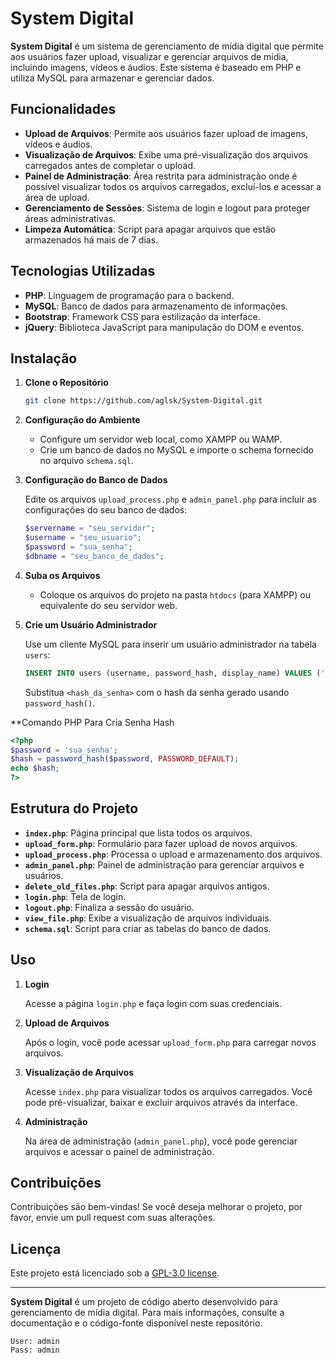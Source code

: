 # System Digital

**System Digital** é um sistema de gerenciamento de mídia digital que permite aos usuários fazer upload, visualizar e gerenciar arquivos de mídia, incluindo imagens, vídeos e áudios. Este sistema é baseado em PHP e utiliza MySQL para armazenar e gerenciar dados.

## Funcionalidades

- **Upload de Arquivos**: Permite aos usuários fazer upload de imagens, vídeos e áudios.
- **Visualização de Arquivos**: Exibe uma pré-visualização dos arquivos carregados antes de completar o upload.
- **Painel de Administração**: Área restrita para administração onde é possível visualizar todos os arquivos carregados, excluí-los e acessar a área de upload.
- **Gerenciamento de Sessões**: Sistema de login e logout para proteger áreas administrativas.
- **Limpeza Automática**: Script para apagar arquivos que estão armazenados há mais de 7 dias.

## Tecnologias Utilizadas

- **PHP**: Linguagem de programação para o backend.
- **MySQL**: Banco de dados para armazenamento de informações.
- **Bootstrap**: Framework CSS para estilização da interface.
- **jQuery**: Biblioteca JavaScript para manipulação do DOM e eventos.

## Instalação

1. **Clone o Repositório**

   ```bash
   git clone https://github.com/aglsk/System-Digital.git
   ```

2. **Configuração do Ambiente**

   - Configure um servidor web local, como XAMPP ou WAMP.
   - Crie um banco de dados no MySQL e importe o schema fornecido no arquivo `schema.sql`.

3. **Configuração do Banco de Dados**

   Edite os arquivos `upload_process.php` e `admin_panel.php` para incluir as configurações do seu banco de dados:

   ```php
   $servername = "seu_servidor";
   $username = "seu_usuario";
   $password = "sua_senha";
   $dbname = "seu_banco_de_dados";
   ```

4. **Suba os Arquivos**

   - Coloque os arquivos do projeto na pasta `htdocs` (para XAMPP) ou equivalente do seu servidor web.

5. **Crie um Usuário Administrador**

   Use um cliente MySQL para inserir um usuário administrador na tabela `users`:

   ```sql
   INSERT INTO users (username, password_hash, display_name) VALUES ('admin', '<hash_da_senha>', 'Administrador');
   ```

   Substitua `<hash_da_senha>` com o hash da senha gerado usando `password_hash()`.

**Comando PHP Para Cria Senha Hash

```php
<?php
$password = 'sua_senha';
$hash = password_hash($password, PASSWORD_DEFAULT);
echo $hash;
?>
```

## Estrutura do Projeto

- **`index.php`**: Página principal que lista todos os arquivos.
- **`upload_form.php`**: Formulário para fazer upload de novos arquivos.
- **`upload_process.php`**: Processa o upload e armazenamento dos arquivos.
- **`admin_panel.php`**: Painel de administração para gerenciar arquivos e usuários.
- **`delete_old_files.php`**: Script para apagar arquivos antigos.
- **`login.php`**: Tela de login.
- **`logout.php`**: Finaliza a sessão do usuário.
- **`view_file.php`**: Exibe a visualização de arquivos individuais.
- **`schema.sql`**: Script para criar as tabelas do banco de dados.

## Uso

1. **Login**

   Acesse a página `login.php` e faça login com suas credenciais.

2. **Upload de Arquivos**

   Após o login, você pode acessar `upload_form.php` para carregar novos arquivos.

3. **Visualização de Arquivos**

   Acesse `index.php` para visualizar todos os arquivos carregados. Você pode pré-visualizar, baixar e excluir arquivos através da interface.

4. **Administração**

   Na área de administração (`admin_panel.php`), você pode gerenciar arquivos e acessar o painel de administração.

## Contribuições

Contribuições são bem-vindas! Se você deseja melhorar o projeto, por favor, envie um pull request com suas alterações.

## Licença

Este projeto está licenciado sob a [GPL-3.0 license](LICENSE).

---

**System Digital** é um projeto de código aberto desenvolvido para gerenciamento de mídia digital. Para mais informações, consulte a documentação e o código-fonte disponível neste repositório.

``` senha
User: admin
Pass: admin
```
